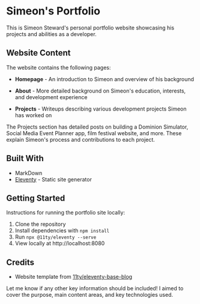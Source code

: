 # Simeon's Portfolio

This is Simeon Steward's personal portfolio website showcasing his projects and abilities as a developer. 

## Website Content

The website contains the following pages:

- **Homepage** - An introduction to Simeon and overview of his background

- **About** - More detailed background on Simeon's education, interests, and development experience

- **Projects** - Writeups describing various development projects Simeon has worked on


The Projects section has detailed posts on building a Dominion Simulator, Social Media Event Planner app, film festival website, and more. These explain Simeon's process and contributions to each project.

## Built With

- MarkDown
- [Eleventy](https://www.11ty.dev/) - Static site generator

## Getting Started  

Instructions for running the portfolio site locally:

1. Clone the repository
2. Install dependencies with `npm install`  
3. Run `npx @11ty/eleventy --serve`
4. View locally at http://localhost:8080
  

## Credits

- Website template from [11ty/eleventy-base-blog](https://github.com/11ty/eleventy-base-blog)

Let me know if any other key information should be included! I aimed to cover the purpose, main content areas, and key technologies used.
